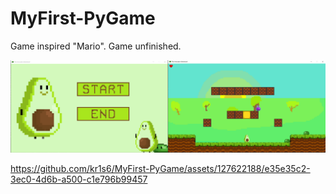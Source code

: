 # MyFirst-PyGame
Game inspired "Mario".
Game unfinished.

<img src="https://github.com/kr1s6/MyFirst-PyGame/blob/main/Screenshots/screenshoot1.png" width="50%"/><img src="https://github.com/kr1s6/MyFirst-PyGame/blob/main/Screenshots/screenshoot3.png" width="50%"/>


https://github.com/kr1s6/MyFirst-PyGame/assets/127622188/e35e35c2-3ec0-4d6b-a500-c1e796b99457

